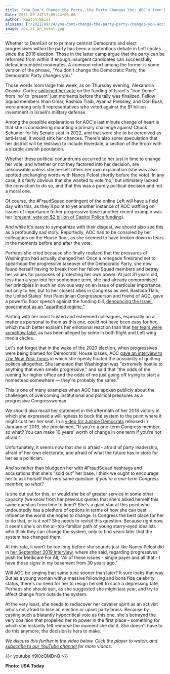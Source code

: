 ```yaml
---
title: "You Don't Change the Party, the Party Changes You: AOC's Iron Dome Vote Proves This Point"
Date: 2021-09-24T17:09:44+00:00
author: Keaton Weiss
aliases: ["/2021/09/24/you-dont-change-the-party-party-changes-you-aocs-iron-dome-vote-proves-this-point"]
image: aoc_at_an_event.jpg
---
```


Whether to DemExit or to primary centrist Democrats and elect progressives within the party has been a contentious debate in Left circles since the 2016 election. Those in the latter camp argue that the party can be reformed from within if enough insurgent candidates can successfully defeat incumbent moderates. A common retort among the former is some version of the phrase, "You don't change the Democratic Party, the Democratic Party changes you."

Those words loom large this week, as on Thursday evening, Alexandria Ocasio- Cortez [switched her vote](https://www.nytimes.com/2021/09/23/us/politics/israel-iron-dome-congress.html) on the funding of Israel's "Iron Dome" from ‘no' to ‘present' just moments before the tally was finalized. Fellow Squad members Ilhan Omar, Rashida Tlaib, Ayanna Pressley, and Cori Bush, were among only 9 representatives who voted against the \$1 billion investment in Israeli's military defense.

Among the possible explanations for AOC's last minute change of heart is that she is considering mounting a primary challenge against Chuck Schumer for his Senate seat in 2022, and that were she to be perceived as anti-Israel, it would sink her chances. There's also some speculation that her district will be redrawn to include Riverdale, a section of the Bronx with a sizable Jewish population.

Whether these political conundrums occurred to her just in time to change her vote, and whether or not they factored into her decision, are unknowable unless she herself offers her own explanation (she was also spotted exchanging words with Nancy Pelosi shortly before the vote). In any case, it's fairly obvious that she wanted to vote ‘no,' but ultimately lacked the conviction to do so, and that this was a purely political decision and not a moral one.

Of course, the #FraudSquad contingent of the online Left will have a field day with this, as they'll point to yet another instance of AOC waffling on issues of importance to her progressive base (another recent example was her [‘present' vote on $2 billion of Capitol Police funding](https://theintercept.com/2021/05/20/squad-capitol-police-funding-pressley-aoc-omar/)).

And while it's easy to sympathize with their disgust, we should also see this as a profoundly sad story. Reportedly, AOC had to be consoled by her colleagues on the House floor, as she seemed to have broken down in tears in the moments before and after the vote.

Perhaps she cried because she finally realized that the pressures of Washington had actually changed her. Once a renegade firebrand set to spearhead the progressive takeover of the Democratic Party, she now found herself having to break from her fellow Squad members and betray her values for purposes of protecting her own power. At just 31 years old, less than a year into her sophomore term, she had already compromised her principles in such an obvious way on an issue of particular importance, not only to her, but to her closest allies in Congress as well. Rashida Tlaib, the United States' first Palestinian Congressperson and friend of AOC, gave a powerful floor speech against the funding bill, [denouncing the Israeli government as an "apartheid regime."](https://www.thenationalnews.com/world/us-news/2021/09/23/rashida-tlaib-calls-israel-apartheid-regime-as-congress-votes-on-iron-dome-funding/)

Parting with her most trusted and esteemed colleagues, especially on a matter as personal to them as this one, could not have been easy for her, which much better explains her emotional reaction than that [her tears were somehow fake](https://www.foxnews.com/media/alexandria-ocasio-cortez-crying-israel-iron-dome), as has been alleged by some in both Right and Left wing media circles.

Let's not forget that in the wake of the 2020 election, when progressives were being blamed for Democrats' House losses, AOC [gave an interview to *The New York Times*](https://www.nytimes.com/2020/11/07/us/politics/aoc-biden-progressives.html) in which she openly floated the possibility of quitting politics altogether. She lamented that Washington was "extremely hostile to anything that even smells progressive," and said that "the odds of me running for higher office and the odds of me just going off trying to start a homestead somewhere — they're probably the same."

This is one of many examples when AOC has spoken publicly about the challenges of overcoming institutional and political pressures as a progressive Congresswoman.

We should also recall her statement in the aftermath of her 2018 victory in which she expressed a willingness to buck the system to the point where it might cost her her seat. In a [video for Justice Democrats](https://www.youtube.com/watch?v=Gcqoo0Jn18A&t) released in January of 2019, she proclaimed, "If you're a one-term Congress member, so what? You can make 10 years' worth of change in one term if you're not afraid."

Unfortunately, it seems now that she *is* afraid - afraid of party leadership, afraid of her own electorate, and afraid of what the future has in store for her as a politician. 

And so rather than bludgeon her with #FraudSquad hashtags and accusations that she's "sold out" her base, I think we ought to encourage her to ask herself that very same question: *if you're a one-term Congress member, so what?*

Is she cut out for this, or would she be of greater service in some other capacity (we know from her previous quotes that she's asked herself this same question from time to time)? She's a giant star at this point who undoubtedly has a plethora of options in terms of how she can best influence the world she hopes to change. Is Congress the best place for her to do that, or is it not? She needs to revisit this question. Because right now, it seems she's on the all-too-familiar path of young starry-eyed idealists who think they can change the system, only to find years later that the system has changed them. 

At this rate, it won't be too long before she sounds just like Nancy Pelosi did in [her September 2019 interview](https://www.npr.org/transcripts/762812551), where she said, regarding progressives' push for Medicare For All, "All of these issues - single payer and all that - I have those signs in my basement from 30 years ago." 

Will AOC be singing that same tune sooner than later? It sure looks that way. But as a young woman with a massive following and bona fide celebrity status, there's no need for her to resign herself to such a depressing fate. Perhaps she should quit, as she suggested she might last year, and try to affect change from outside the system. 

At the very least, she needs to rediscover her cavalier spirit as an activist who's not afraid to lose an election or upset party brass. Because by casting such a blatantly hypocritical vote as this one, she's betrayed the very coalition that propelled her to power in the first place - something for which she instantly felt remorse the moment she did it. She doesn't have to do this anymore; the decision is hers to make.

*We discuss this further in the video below. Click the player to watch, and [subscribe to our YouTube channel](https://www.youtube.com/channel/UC743NEuMiqYOaUHO4oPhI2Q) for more videos:*

{{< youtube rl9i0cQMDnQ >}}

**Photo: USA Today**
